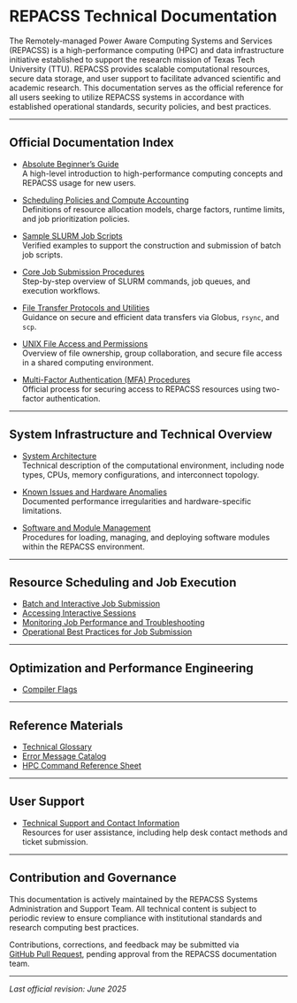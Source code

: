 # REPACSS Technical Documentation

The Remotely-managed Power Aware Computing Systems and Services (REPACSS) is a high-performance computing (HPC) and data infrastructure initiative established to support the research mission of Texas Tech University (TTU). REPACSS provides scalable computational resources, secure data storage, and user support to facilitate advanced scientific and academic research. This documentation serves as the official reference for all users seeking to utilize REPACSS systems in accordance with established operational standards, security policies, and best practices.

---

## Official Documentation Index

<!-- - [Getting Started at REPACSS](getting-started-at-REPACSS.md)  
  Detailed guidance on account creation, virtual private network (VPN) access, and system login procedures. -->

- [Absolute Beginner’s Guide](absolute-beginner-guide.md)  
  A high-level introduction to high-performance computing concepts and REPACSS usage for new users.

- [Scheduling Policies and Compute Accounting](running-jobs/scheduling.md)  
  Definitions of resource allocation models, charge factors, runtime limits, and job prioritization policies.

- [Sample SLURM Job Scripts](running-jobs/examples.md)  
  Verified examples to support the construction and submission of batch job scripts.

- [Core Job Submission Procedures](running-jobs/basics.md)  
  Step-by-step overview of SLURM commands, job queues, and execution workflows.

- [File Transfer Protocols and Utilities](file-transfer.md)  
  Guidance on secure and efficient data transfers via Globus, `rsync`, and `scp`.

- [UNIX File Access and Permissions](unix-permissions.md)  
  Overview of file ownership, group collaboration, and secure file access in a shared computing environment.

- [Multi-Factor Authentication (MFA) Procedures](connecting/mfa.md)  
  Official process for securing access to REPACSS resources using two-factor authentication.

---

## System Infrastructure and Technical Overview

- [System Architecture](understanding/repacss-system/architecture.md)  
  Technical description of the computational environment, including node types, CPUs, memory configurations, and interconnect topology.

- [Known Issues and Hardware Anomalies](understanding/repacss-system/known-issues.md)  
  Documented performance irregularities and hardware-specific limitations.

- [Software and Module Management](software/module-system.md)  
  Procedures for loading, managing, and deploying software modules within the REPACSS environment.

---

## Resource Scheduling and Job Execution

- [Batch and Interactive Job Submission](running-jobs/basics.md)  
- [Accessing Interactive Sessions](running-jobs/interactive.md)  
- [Monitoring Job Performance and Troubleshooting](running-jobs/monitoring.md)  
- [Operational Best Practices for Job Submission](running-jobs/best-practices.md)

---

## Optimization and Performance Engineering

<!-- - [Profiling and Analysis Tools](performance/profiling-tools.md)   -->
- [Compiler Flags](performance/compiler-flags.md)  
<!-- - [Scalability Testing and Benchmarking](performance/scaling-tests.md) -->

---

## Reference Materials

- [Technical Glossary](reference/glossary.md)  
- [Error Message Catalog](reference/common-errors.md)  
- [HPC Command Reference Sheet](reference/cheatsheet.md)

---

## <!--System Status and-->User Support

<!-- - [Live System Status](status.md)  
  View real-time information regarding system availability, node load, and queue performance. -->

- [Technical Support and Contact Information](support.md)  
  Resources for user assistance, including help desk contact methods and ticket submission.

---

## Contribution and Governance

This documentation is actively maintained by the REPACSS Systems Administration and Support Team. All technical content is subject to periodic review to ensure compliance with institutional standards and research computing best practices.  

Contributions, corrections, and feedback may be submitted via  
[GitHub Pull Request](https://github.com/nsfcac/repacss-user-guide), pending approval from the REPACSS documentation team.

---

_Last official revision: June 2025_
